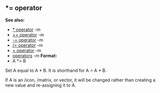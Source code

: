 ## \*= operator
**See also:**
*   [\* operator](/ref/operator/*.md) -m
*   [+= operator](/ref/operator/+=.md) -m
*   [-= operator](/ref/operator/-=.md) -m
*   [/= operator](/ref/operator//=.md) -m
*   [= operator](/ref/operator/=.md) -m
*   [operators](/ref/operator.md) -m<!-- -->
**Format:**
*   A \*= B


Set A equal to A \* B. It is shorthand for A = A \* B.


If A is an /icon, /matrix, or vector, it will be changed rather
than creating a new value and re-assigning it to A.